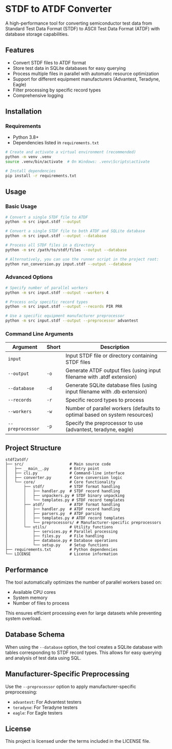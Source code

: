 # STDF to ATDF Converter

A high-performance tool for converting semiconductor test data from Standard Test Data Format (STDF) to ASCII Test Data Format (ATDF) with database storage capabilities.

## Features

- Convert STDF files to ATDF format
- Store test data in SQLite databases for easy querying
- Process multiple files in parallel with automatic resource optimization
- Support for different equipment manufacturers (Advantest, Teradyne, Eagle)
- Filter processing by specific record types
- Comprehensive logging

## Installation

### Requirements

- Python 3.8+
- Dependencies listed in `requirements.txt`

```bash
# Create and activate a virtual environment (recommended)
python -m venv .venv
source .venv/bin/activate  # On Windows: .venv\Scripts\activate

# Install dependencies
pip install -r requirements.txt
```

## Usage

### Basic Usage

```bash
# Convert a single STDF file to ATDF
python -m src input.stdf --output

# Convert a single STDF file to both ATDF and SQLite database
python -m src input.stdf --output --database

# Process all STDF files in a directory
python -m src /path/to/stdf/files --output --database

# Alternatively, you can use the runner script in the project root:
python run_conversion.py input.stdf --output --database
```

### Advanced Options

```bash
# Specify number of parallel workers
python -m src input.stdf --output --workers 4

# Process only specific record types
python -m src input.stdf --output --records PIR PRR

# Use a specific equipment manufacturer preprocessor
python -m src input.stdf --output --preprocessor advantest
```

### Command Line Arguments

| Argument | Short | Description |
|----------|-------|-------------|
| `input` | | Input STDF file or directory containing STDF files |
| `--output` | `-o` | Generate ATDF output files (using input filename with .atdf extension) |
| `--database` | `-d` | Generate SQLite database files (using input filename with .db extension) |
| `--records` | `-r` | Specific record types to process |
| `--workers` | `-w` | Number of parallel workers (defaults to optimal based on system resources) |
| `--preprocessor` | `-p` | Specify the preprocessor to use (advantest, teradyne, eagle) |

## Project Structure

```
stdf2atdf/
├── src/                    # Main source code
│   ├── __main__.py         # Entry point
│   ├── cli.py              # Command-line interface
│   ├── converter.py        # Core conversion logic
│   └── core/               # Core functionality
│       ├── stdf/           # STDF format handling
│       │   ├── handler.py  # STDF record handling
│       │   ├── unpackers.py # STDF binary unpacking
│       │   └── templates.py # STDF record templates
│       ├── atdf/           # ATDF format handling
│       │   ├── handler.py  # ATDF record handling
│       │   ├── parsers.py  # ATDF parsing
│       │   ├── templates.py # ATDF record templates
│       │   └── preprocessors/ # Manufacturer-specific preprocessors
│       └── utils/          # Utility functions
│           ├── services.py # Parallel processing
│           ├── files.py    # File handling
│           ├── database.py # Database operations
│           └── setup.py    # Setup functions
├── requirements.txt        # Python dependencies
└── LICENSE                 # License information
```

## Performance

The tool automatically optimizes the number of parallel workers based on:
- Available CPU cores
- System memory
- Number of files to process

This ensures efficient processing even for large datasets while preventing system overload.

## Database Schema

When using the `--database` option, the tool creates a SQLite database with tables corresponding to STDF record types. This allows for easy querying and analysis of test data using SQL.

## Manufacturer-Specific Preprocessing

Use the `--preprocessor` option to apply manufacturer-specific preprocessing:

- `advantest`: For Advantest testers
- `teradyne`: For Teradyne testers
- `eagle`: For Eagle testers

## License

This project is licensed under the terms included in the LICENSE file.
